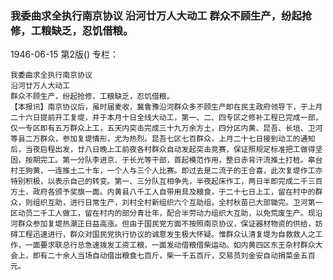 ### 我委曲求全执行南京协议  沿河廿万人大动工  群众不顾生产，纷起抢修，工粮缺乏，忍饥借粮。

1946-06-15
第2版()
专栏：

    我委曲求全执行南京协议
    沿河廿万人大动工
    群众不顾生产，纷起抢修，工粮缺乏，忍饥借粮。
    【本报讯】南京协议后，虽时届麦收，冀鲁豫沿河群众多不顾生产即在民主政府领导下，于上月二十六日提前开工复堤，并于本月十日全线大动工，第一、二、四专区之修补工程已完成一部，仅一专区即有五万群众上工，五天内突击完成三十九万余方土，四分区内黄、昆吾、长垣、卫河等县二万群众，参加复堤情形，尤为热烈。昆吾七区七百群众，上月二十七日接到动工的通知后，当夜启程出发，廿八日晚上工前夜各村群众自动发起突击竞赛，保证照规定标准把工做得坚固，按期完工。第一分队李进京、于长光等干部，首起模范作用，整日赤背汗流推土打桩。皋台村王狗黄，一连推土二十车，一个人与三个人比赛。即过去是二流子的王合喜，此次复堤作工亦特别积极，以表示自己的转变。第一、三分队互相争先，半夜起床作工，两日半即完成二千三百方土，政府各颁予奖旗一面。内黄县八千工人自带用具及粮食，于二十七日上工，留在村中的群众，则组织互助，进行日常生产，刘村全村新组织六个互助组，全村秋苗已大部锄完。卫河第一区动员二千工人做工，留在村内的部分青壮年，配合半劳动力组织大互助，以免荒废生产。现沿河群众参加复堤热潮正日益高涨。但由于国民党方面不按照南京协议，保证器材物资的供给，妨碍工程迅速进行，群众对国民党执行协议的诚意发生极大怀疑。惟群众认清复堤为自救救人之工作，一面要求联总行总急速拨发工资工粮，一面发动借粮借柴运动。如内黄四区东王杂村群众大会上，即有二十余人当场自动借出粮食七百斤，柴一千五百斤，交易员刘金安自动捐菜金五百元。
